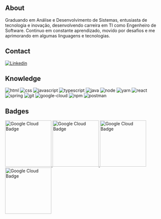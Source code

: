 ## About
Graduando em Análise e Desenvolvimento de Sistemas, entusiasta de tecnologia e inovação, desenvolvendo carreira em TI como Engenheiro de Software. Continuo em constante aprendizado, movido por desafios e me aprimorando em algumas linguagens e tecnologias.

## Contact
[![Linkedin](https://img.shields.io/badge/LinkedIn-0077B5?style=for-the-badge&logo=linkedin&logoColor=white)](https://www.linkedin.com/in/jntneves/)

## Knowledge
<div style="display: inline_block">
    <img src="https://img.shields.io/badge/HTML5-E34F26?style=for-the-badge&logo=html5&logoColor=white" alt="html" />
    <img src="https://img.shields.io/badge/CSS3-1572B6?style=for-the-badge&logo=css3&logoColor=white" alt="css" />
    <img src="https://img.shields.io/badge/JavaScript-F7DF1E?style=for-the-badge&logo=javascript&logoColor=black" alt="javascript" />
    <img src="https://img.shields.io/badge/TypeScript-007ACC?style=for-the-badge&logo=typescript&logoColor=white" alt="typescript" />
    <img src="https://img.shields.io/badge/Java-ED8B00?style=for-the-badge&logo=java&logoColor=white" alt="java" />
    <img src="https://img.shields.io/badge/Node.js-43853D?style=for-the-badge&logo=node.js&logoColor=white" alt="node" />
    <img src="https://camo.githubusercontent.com/7f88c331d6547df9a775272bef2dad90549b096b9ef1d542868d282b33096d4f/68747470733a2f2f696d672e736869656c64732e696f2f62616467652f5961726e2d3243384542423f7374796c653d666f722d7468652d6261646765266c6f676f3d7961726e266c6f676f436f6c6f723d7768697465" alt="yarn" />
    <img src="https://img.shields.io/badge/React-20232A?style=for-the-badge&logo=react&logoColor=61DAFB" alt="react" />
    <img src="https://img.shields.io/badge/Spring-6DB33F?style=for-the-badge&logo=spring&logoColor=white" alt="spring" />
    <img src="https://img.shields.io/badge/GIT-E44C30?style=for-the-badge&logo=git&logoColor=white" alt="git" />
    <img src="https://img.shields.io/badge/Google_Cloud-4285F4?style=for-the-badge&logo=google-cloud&logoColor=white" alt="google-cloud" />
    <img src="https://camo.githubusercontent.com/55037e0ff8e2c9df84ad631c3d0443a7316776ede7459a5872ccb336d7df2781/68747470733a2f2f696d672e736869656c64732e696f2f62616467652f6e706d2d4342333833373f7374796c653d666f722d7468652d6261646765266c6f676f3d6e706d266c6f676f436f6c6f723d7768697465" alt="npm" />
    <img src="https://camo.githubusercontent.com/879423585ed087f3c973857c43ba7e7d84f52c993d2c937055726339fbf921d9/68747470733a2f2f696d672e736869656c64732e696f2f62616467652f506f73746d616e2d4646364333373f7374796c653d666f722d7468652d6261646765266c6f676f3d506f73746d616e266c6f676f436f6c6f723d7768697465" alt="postman" />
</div>

## Badges

  <a href="https://www.cloudskillsboost.google/public_profiles/05372526-c2c7-413d-9947-14fcd12a8d57/badges/2672586" target="_blank" rel="noreferrer noopener">
  <img src="https://cdn.qwiklabs.com/xRejIPM4k6VgI8%2B%2B2Nz5bFHFx8PwK0nn9oQofkJOsS4%3D"
       alt="Google Cloud Badge" width=150px>
    </a>
  <a href="https://www.cloudskillsboost.google/public_profiles/05372526-c2c7-413d-9947-14fcd12a8d57/badges/2638196" target="_blank" rel="noreferrer noopener">
  <img src="https://cdn.qwiklabs.com/P2g%2BoVUAnIwMcfvlLGRH5oEUFQQtDtJ56ljwLTrrXNQ%3D"
       alt="Google Cloud Badge" width=150px>
    </a>
  <a href="https://www.cloudskillsboost.google/public_profiles/05372526-c2c7-413d-9947-14fcd12a8d57/badges/2652533" target="_blank" rel="noreferrer noopener">
  <img src="https://cdn.qwiklabs.com/s41NLIs1riSUylD8%2FIfAfxIosbDQsQM0ONnRR1Mv73Y%3D"
       alt="Google Cloud Badge" width=150px>
    </a>
  <a href="https://www.cloudskillsboost.google/public_profiles/05372526-c2c7-413d-9947-14fcd12a8d57/badges/2661516" target="_blank" rel="noreferrer noopener">
  <img src="https://cdn.qwiklabs.com/txbeb17AOTs7XofPNwoBttTsQDcYjGr9UiR0%2B%2FL83eI%3D"
       alt="Google Cloud Badge" width=150px>
    </a>
